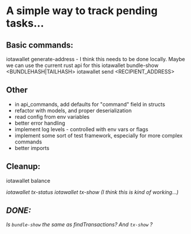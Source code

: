 # A simple way to track pending tasks...


## Basic commands:
iotawallet generate-address <SECURITY> <KEYINDEX> - I think this needs to be done locally. Maybe we can use the current rust api for this
iotawallet bundle-show <BUNDLEHASH|TAILHASH>
iotawallet send <RECIPIENT_ADDRESS> <AMOUNT>

## Other
- in api_commands, add defaults for "command" field in structs
- refactor with models, and proper deserialization
- read config from env variables
- better error handling
- implement log levels - controlled with env vars or flags
- implement some sort of test framework, especially for more complex commands
- better imports


## Cleanup:
iotawallet balance <ADDRESS>
iotawallet tx-status <TXHASH>
iotawallet tx-show <TXHASH> (I think this is kind of working...)



## DONE:



Is `bundle-show` the same as findTransactions?
And `tx-show` ?
